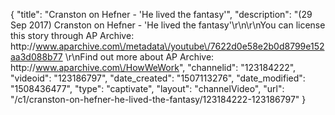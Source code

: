 {
    "title": "Cranston on Hefner - 'He lived the fantasy'",
    "description": "(29 Sep 2017) Cranston on Hefner - 'He lived the fantasy'\r\n\r\nYou can license this story through AP Archive: http:\/\/www.aparchive.com\/metadata\/youtube\/7622d0e58e2b0d8799e152aa3d088b77 \r\nFind out more about AP Archive: http:\/\/www.aparchive.com\/HowWeWork",
    "channelid": "123184222",
    "videoid": "123186797",
    "date_created": "1507113276",
    "date_modified": "1508436477",
    "type": "captivate",
    "layout": "channelVideo",
    "url": "\/c1\/cranston-on-hefner-he-lived-the-fantasy\/123184222-123186797"
}